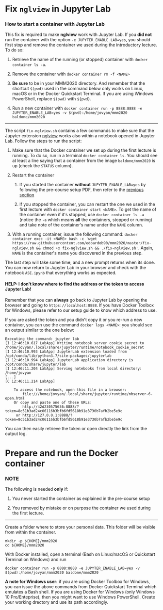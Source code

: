 # Fix `nglview` in Jupyter Lab

### How to start a container with Jupyter Lab

This fix is required to make **nglview** work with Jupyter Lab. If you **did not** run the container with the option `-e JUPYTER_ENABLE_LAB=yes`, you should first stop and remove the container we used during the introductory lecture. To do so:

1. Retrieve the name of the running (or stopped) container with `docker container ls -a`.

2. Remove the container with `docker container rm -f <NAME>`

3. **Be sure** to be in your MMM2020 directory. And remember that the shortcut `$(pwd)` used in the command below only works on Linux, macOS or in the Docker Quickstart Terminal. If you are using Windows PowerShell, replace `$(pwd)` with `${pwd}`.

4. Run a new container with `docker container run -p 8888:8888 -e JUPYTER_ENABLE_LAB=yes -v $(pwd):/home/jovyan/mmm2020 baldone/mmm2020`

---

The script `fix-nglview.sh` contains a few commands to make sure that the Jupyter extension [nglview](https://github.com/arose/nglview/releases) works also within a notebook opened in Jupyter Lab. Follow the steps to run the script:

1. Make sure that the Docker container we set up during the first lecture is running. To do so, run in a terminal `docker container ls`. You should see at least a line saying that a container from the image `baldone/mmm2020` is up (check the `STATUS` column).

2. Restart the container

    1. If you started the container **without** `JUPYTER_ENABLE_LAB=yes` by following the pre-course setup PDF, then refer to the [previous section](https://github.com/edoardob90/mmm2020/blob/master/README.md#note-start-a-container-with-jupyter-lab)

    2. If you stopped the container, you can restart the one we used in the first lecture with `docker container start <NAME>`. To get the name of the container even if it's stopped, use `docker container ls -a` (notice the `-a` which means **all** the containers, stopped or running) and take note of the container's name under the `NAME` column.

3. With a running container, issue the following command: `docker container exec -it <NAME> bash -c 'wget https://raw.githubusercontent.com/edoardob90/mmm2020/master/fix-nglview.sh && chmod +x fix-nglview.sh && ./fix-nglview.sh'`. Again, `NAME` is the container's name you discovered in the previous step.

The last step will take some time, and a new prompt returns when its done. You can now return to Jupyter Lab in your browser and check with the notebook `ASE.ipynb` that everything works as expected.


#### HELP: I don't know where to find the address or the token to access Jupyter Lab!

Remember that you can **always** go back to Jupyter Lab by opening the browser and going to `https://localhost:8888`. If you have Docker Toolbox for Windows, please refer to our setup guide to know which address to use.

If you are asked the token and you didn't copy it or you re-run a new container, you can use the command `docker logs <NAME>`: you should see an output similar to the one below:

```
Executing the command: jupyter lab
[I 12:46:10.617 LabApp] Writing notebook server cookie secret to /home/jovyan/.local/share/jupyter/runtime/notebook_cookie_secret
[I 12:46:10.993 LabApp] JupyterLab extension loaded from /opt/conda/lib/python3.7/site-packages/jupyterlab
[I 12:46:10.994 LabApp] JupyterLab application directory is /opt/conda/share/jupyter/lab
[I 12:46:11.204 LabApp] Serving notebooks from local directory: /home/jovyan
[...]
[C 12:46:11.214 LabApp] 
    
    To access the notebook, open this file in a browser:
        file:///home/jovyan/.local/share/jupyter/runtime/nbserver-6-open.html
    Or copy and paste one of these URLs:
        http://42d230575636:8888/?token=8c51b3ad24c06116b3bfb6fd5618b91e3730b7afb2be5e9c
     or http://127.0.0.1:8888/?token=8c51b3ad24c06116b3bfb6fd5618b91e3730b7afb2be5e9c
```

You can then easily retrieve the token or open directly the link from the output log.


# Prepare and run the Docker container

### NOTE

The following is needed **only** if:

1. You never started the container as explained in the pre-course setup

2. You removed by mistake or on purpose the container we used during the first lecture.

---

Create a folder where to store your personal data. This folder will be visible from within the container.

```
mkdir -p ${HOME}/mmm2020
cd ${HOME}/mmm2020
```

With Docker installed, open a terminal (Bash on Linux/macOS or Quickstart Terminal on Windows) and run

```
docker container run -p 8888:8888 -e JUPYTER_ENABLE_LAB=yes -v $(pwd):/home/jovyan/mmm2020 baldone/mmm2020
```

**A note for Windows user:** if you are using Docker Toolbox for Windows, you can issue the above commands from Docker Quickstart Terminal which emulates a Bash shell. If you are using Docker for Windows (only Windows 10 Pro/Enteprise), then you might want to use Windows PowerShell. Create your working drectory and use its path accordingly.
